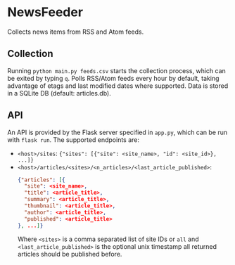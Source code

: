 # NewsFeeder

Collects news items from RSS and Atom feeds.

## Collection

Running `python main.py feeds.csv` starts the collection process, which can be exited by typing `q`. Polls RSS/Atom
feeds every hour by default, taking advantage of etags and last modified dates where supported. Data is stored in a
SQLite DB (default: articles.db).

## API

An API is provided by the Flask server specified in `app.py`, which can be run with `flask run`. The supported endpoints
are:

- `<host>/sites`: `{"sites": [{"site": <site_name>, "id": <site_id>}, ...]}`
- `<host>/articles/<sites>/<n_articles>/<last_article_published>`:
  ```json
  {"articles": [{
    "site": <site_name>,
    "title": <article_title>,
    "summary": <article_title>,
    "thumbnail": <article_title>,
    "author": <article_title>,
    "published": <article_title>
  }, ...]}
  ```
  Where `<sites>` is a comma separated list of site IDs or `all` and `<last_article_published>` is the optional unix
  timestamp all returned articles should be published before.
